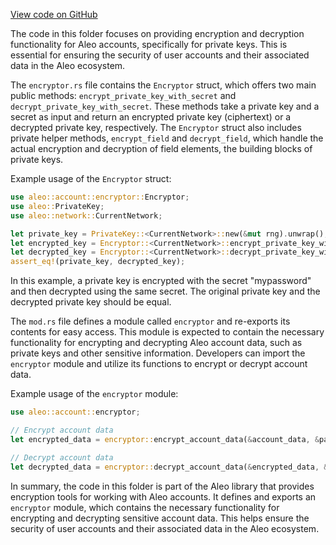 [View code on GitHub](https://github.com/AleoHQ/aleo/.autodoc/docs/json/rust/src/account)

The code in this folder focuses on providing encryption and decryption functionality for Aleo accounts, specifically for private keys. This is essential for ensuring the security of user accounts and their associated data in the Aleo ecosystem.

The `encryptor.rs` file contains the `Encryptor` struct, which offers two main public methods: `encrypt_private_key_with_secret` and `decrypt_private_key_with_secret`. These methods take a private key and a secret as input and return an encrypted private key (ciphertext) or a decrypted private key, respectively. The `Encryptor` struct also includes private helper methods, `encrypt_field` and `decrypt_field`, which handle the actual encryption and decryption of field elements, the building blocks of private keys.

Example usage of the `Encryptor` struct:

```rust
use aleo::account::encryptor::Encryptor;
use aleo::PrivateKey;
use aleo::network::CurrentNetwork;

let private_key = PrivateKey::<CurrentNetwork>::new(&mut rng).unwrap();
let encrypted_key = Encryptor::<CurrentNetwork>::encrypt_private_key_with_secret(&private_key, "mypassword").unwrap();
let decrypted_key = Encryptor::<CurrentNetwork>::decrypt_private_key_with_secret(&encrypted_key, "mypassword").unwrap();
assert_eq!(private_key, decrypted_key);
```

In this example, a private key is encrypted with the secret "mypassword" and then decrypted using the same secret. The original private key and the decrypted private key should be equal.

The `mod.rs` file defines a module called `encryptor` and re-exports its contents for easy access. This module is expected to contain the necessary functionality for encrypting and decrypting Aleo account data, such as private keys and other sensitive information. Developers can import the `encryptor` module and utilize its functions to encrypt or decrypt account data.

Example usage of the `encryptor` module:

```rust
use aleo::account::encryptor;

// Encrypt account data
let encrypted_data = encryptor::encrypt_account_data(&account_data, &password);

// Decrypt account data
let decrypted_data = encryptor::decrypt_account_data(&encrypted_data, &password);
```

In summary, the code in this folder is part of the Aleo library that provides encryption tools for working with Aleo accounts. It defines and exports an `encryptor` module, which contains the necessary functionality for encrypting and decrypting sensitive account data. This helps ensure the security of user accounts and their associated data in the Aleo ecosystem.
